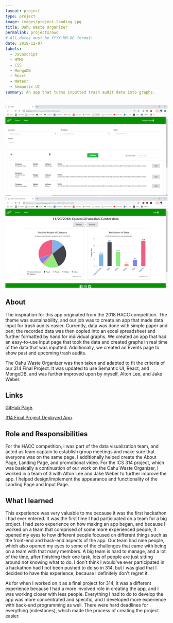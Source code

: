 ```yaml
---
layout: project
type: project
image: images/project-landing.jpg
title: Oahu Waste Organizer
permalink: projects/owo
# All dates must be YYYY-MM-DD format!
date: 2018-12-07
labels:
  - Javascript
  - HTML
  - CSS
  - MongoDB
  - React
  - Meteor
  - Semantic UI
summary: An app that turns inputted trash audit data into graphs.
---
```


<div class="ui medium rounded images">
  <img class="ui image" src="../images/input.PNG">
  <img class="ui image" src="../images/charts.PNG">
</div>

## About

The inspiration for this app originated from the 2018 HACC competition. The theme was sustainability, and our job was to create an app that made data input for trash audits easier. Currently, data was done with simple paper and pen; the recorded data was then copied into an excel spreadsheet and further formatted by hand for individual graphs. We created an app that had an easy-to-use input page that took the data and created graphs in real time of the data that was inputted. Additionally, we created an Events page to show past and upcoming trash audits.

The Oahu Waste Organizer was then taken and adapted to fit the criteria of our 314 Final Project. It was updated to use Semantic UI, React, and MongoDB, and was further improved upon by myself, Alton Lee, and Jake Weber.

## Links
[GitHub Page](https://oahu-waste-organizer.github.io/). 

[314 Final Project Deployed App](http://owo.meteorapp.com/#/).

## Role and Responsibilities

For the HACC competition, I was part of the data visualization team, and acted as team captain to establish group meetings and make sure that everyone was on the same page. I additionally helped create the About Page, Landing Page, and promotional video. For the ICS 314 project, which was basically a continuation of our work on the Oahu Waste Organizer, I worked in a team of 3 with Alton Lee and Jake Weber to further improve the app. I helped design/implement the appearance and functionality of the Landing Page and Input Page.

## What I learned

This experience was very valuable to me because it was the first hackathon I had ever entered. It was the first time I had participated on a team for a big project. I had zero experience on how making an app began, and because I worked on a team that comprised of some more experienced people, it opened my eyes to how different people focused on different things such as the front-end and back-end aspects of the app. Our team had nine people, which also opened my eyes to some of the challenges that came with being on a team with that many members. A big team is hard to manage, and a lot of the time, after finishing their one task, lots of people are just sitting around not knowing what to do. I don't think I would've ever participated in a hackathon had I not been pushed to do so in 314, but I was glad that I decided to have this experience, because I definitely don't regret it.

As for when I worked on it as a final project for 314, it was a different experience because I had a more involved role in creating the app, and I was working closer with less people. Everything I had to do to develop the app was more concentrated and specific, and I developed more experience with back-end programming as well. There were hard deadlines for everything (milestones), which made the process of creating the project easier.
